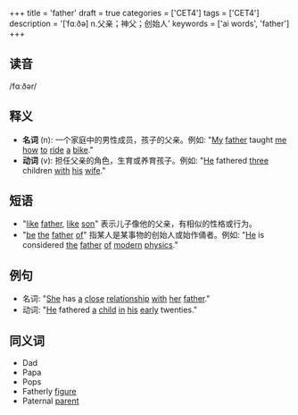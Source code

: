+++
title = 'father'
draft = true
categories = ['CET4']
tags = ['CET4']
description = '[ˈfɑːðə] n.父亲；神父；创始人'
keywords = ['ai words', 'father']
+++

## 读音
/fɑːðər/

## 释义
- **名词** (n): 一个家庭中的男性成员，孩子的父亲。例如: "[My](/post/my/) [father](/post/father/) taught [me](/post/me/) [how](/post/how/) [to](/post/to/) [ride](/post/ride/) [a](/post/a/) [bike](/post/bike/)."
- **动词** (v): 担任父亲的角色，生育或养育孩子。例如: "[He](/post/he/) fathered [three](/post/three/) children [with](/post/with/) [his](/post/his/) [wife](/post/wife/)."

## 短语
- "[like](/post/like/) [father](/post/father/), [like](/post/like/) [son](/post/son/)" 表示儿子像他的父亲，有相似的性格或行为。
- "[be](/post/be/) [the](/post/the/) [father](/post/father/) [of](/post/of/)" 指某人是某事物的创始人或始作俑者。例如: "[He](/post/he/) is considered [the](/post/the/) [father](/post/father/) [of](/post/of/) [modern](/post/modern/) [physics](/post/physics/)."

## 例句
- 名词: "[She](/post/she/) has [a](/post/a/) [close](/post/close/) [relationship](/post/relationship/) [with](/post/with/) [her](/post/her/) [father](/post/father/)."
- 动词: "[He](/post/he/) fathered [a](/post/a/) [child](/post/child/) [in](/post/in/) [his](/post/his/) [early](/post/early/) twenties."

## 同义词
- Dad
- Papa
- Pops
- Fatherly [figure](/post/figure/)
- Paternal [parent](/post/parent/)
